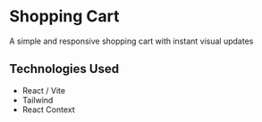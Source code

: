# Shopping Cart
A simple and responsive shopping cart with instant visual updates

## Technologies Used 
* React / Vite
* Tailwind
* React Context
